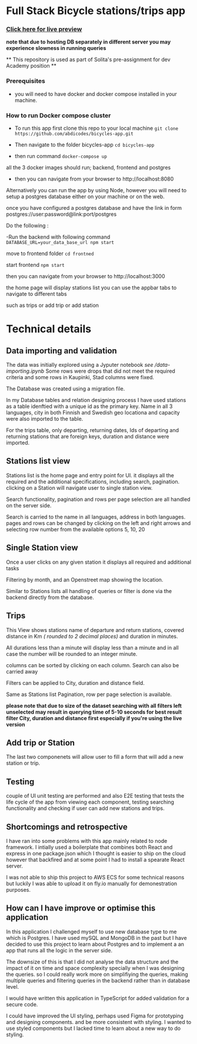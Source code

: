 # Full Stack Bicycle stations/trips app

### [Click here for live preview](https://solita-flying-bikes.fly.dev/)

**note that due to hosting DB separately in different server you may experience slowness in running queries**

** This repository is used as part of Solita's pre-assignment for dev Academy position **

### Prerequisites

- you will need to have docker and docker compose installed in your machine.

### How to run Docker compose cluster

- To run this app first clone this repo to your local machine `git clone https://github.com/abdicodes/bicycles-app.git`

- Then navigate to the folder bicycles-app `cd bicycles-app`

- then run command `docker-compose up`

all the 3 docker images should run; backend, frontend and postgres

- then you can navigate from your browser to http://localhost:8080

Alternatively you can run the app by using Node, however you will need to setup a postgres database either on your machine or on the web.

once you have configured a postgres database and have the link in form
postgres://user:password@link:port/postgres

Do the following :

-Run the backend with following command
`DATABASE_URL=your_data_base_url npm start`

move to frontend folder
`cd frontned`

start frontend
`npm start`

then you can navigate from your browser to http://localhost:3000

the home page will display stations list
you can use the appbar tabs to navigate to different tabs

such as trips or add trip or add station

# Technical details

## Data importing and validation

The data was initially explored using a Jyputer notebook _see /data-importing.ipynb_
Some rows were drops that did not meet the required criteria and some rows in Kaupinki, Stad
columns were fixed.

The Database was created using a migration file.

In my Database tables and relation designing process I have used stations as a table idenftied with a unique id as the primary key. Name in all 3 languages, city in both Finnish and Swedish geo locationa and capacity were also imported to the table.

For the trips table, only departing, returning dates, Ids of departing and returning stations that are foreign keys, duration and distance were imported.

## Stations list view

Stations list is the home page and entry point for UI. it displays all the required and the additional specifications, including search, pagination. clicking on a Station will navigate user to single station view.

Search functionality, pagination and rows per page selection are all handled on the server side.

Search is carried to the name in all languages, address in both languages.
pages and rows can be changed by clicking on the left and right arrows and selecting row number from the available options 5, 10, 20

## Single Station view

Once a user clicks on any given station it displays all required and additional tasks

Filtering by month, and an Openstreet map showing the location.

Similar to Stations lists all handling of queries or filter is done via the backend directly from the database.

## Trips

This View shows stations name of departure and return stations, covered distance in Km _( rounded to 2 decimal places)_ and duration in minutes.

All durations less than a minute will display less than a minute and in all case the number will be rounded to an integer minute.

columns can be sorted by clicking on each column. Search can also be carried away

Filters can be applied to City, duration and distance field.

Same as Stations list Pagination, row per page selection is available.

**please note that due to size of the dataset searching with all filters left unselected may result in querying time of 5-10 seconds for best result filter City, duration and distance first especially if you're using the live version**

## Add trip or Station

The last two componenets will allow user to fill a form that will add a new station or trip.

## Testing

couple of UI unit testing are performed and also E2E testing that tests the life cycle of the app from viewing each component, testing searching functionality and checking if user can add new stations and trips.

## Shortcomings and retrospective

I have ran into some problems with this app mainly related to node framework. I intially used a boilerplate that combines both React and express in one package.json which I thought is easier to ship on the cloud however that backfired and at some point I had to install a spearate React server.

I was not able to ship this project to AWS ECS for some technical reasons but luckily I was able to upload it on fly.io manually for demonestration purposes.

## How can I have improve or optimise this application

In this application I challenged myself to use new database type to me which is Postgres. I have used mySQL and MongoDB in the past but I have decided to use this project to learn about Postgres and to implement a an app that runs all the logic in the server side.

The downsize of this is that I did not analyse the data structure and the impact of it on time and space complexity
specially when I was designing the queries. so I could really work more on simplifiying the queries, making multiple queries
and filtering queries in the backend rather than in database level.

I would have written this application in TypeScript for added validation for a secure code.

I could have improved the UI styling, perhaps used Figma for prototyping and designing components.
and be more consistent with styling. I wanted to use styled components but I lacked time to learn about a new way to do styling.
